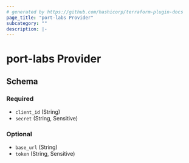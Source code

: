 ```yaml
---
# generated by https://github.com/hashicorp/terraform-plugin-docs
page_title: "port-labs Provider"
subcategory: ""
description: |-
---
```


# port-labs Provider

<!-- schema generated by tfplugindocs -->

## Schema

### Required

- `client_id` (String)
- `secret` (String, Sensitive)

### Optional

- `base_url` (String)
- `token` (String, Sensitive)
